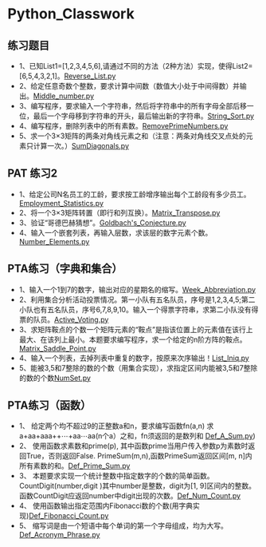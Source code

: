 # Python_Classwork
## 练习题目
*  1、已知List1=[1,2,3,4,5,6],请通过不同的方法（2种方法）实现，使得List2=[6,5,4,3,2,1]。[Reverse_List.py](https://github.com/zzLoschicos/Python_Classwork/blob/main/Reverse_List.py)
*  2、给定任意奇数个整数，要求计算中间数（数值大小处于中间得数）并输出。[Middle_number.py](https://github.com/zzLoschicos/Python_Classwork/blob/main/Middle_number.py)
*  3、编写程序，要求输入一个字符串，然后将字符串中的所有字母全部后移一位，最后一个字母移到字符串的开头，最后输出新的字符串。[String_Sort.py](https://github.com/zzLoschicos/Python_Classwork/blob/main/String_Sort.py)
*  4、编写程序，删除列表中的所有素数。[RemovePrimeNumbers.py](https://github.com/zzLoschicos/Python_Classwork/blob/main/RemovePrimeNumbers.py)
*  5、求一个3×3矩阵的两条对角线元素之和（注意：两条对角线交叉点处的元素只计算一次。）[SumDiagonals.py](https://github.com/zzLoschicos/Python_Classwork/blob/main/SumDiagonals.py) 
## PAT 练习2
*  1、给定公司N名员工的工龄，要求按工龄增序输出每个工龄段有多少员工。[Employment_Statistics.py](https://github.com/zzLoschicos/Python_Classwork/blob/main/Employment_Statistics.py)
*  2、将一个3×3矩阵转置（即行和列互换）。[Matrix_Transpose.py](https://github.com/zzLoschicos/Python_Classwork/blob/main/Matrix_Transpose.py)
*  3、验证“哥德巴赫猜想”。[Goldbach's_Conjecture.py](https://github.com/zzLoschicos/Python_Classwork/blob/main/Goldbach's_Conjecture.py)
*  4、输入一个嵌套列表，再输入层数，求该层的数字元素个数。[Number_Elements.py](https://github.com/zzLoschicos/Python_Classwork/blob/main/Number_Elements.py)

## PTA练习（字典和集合）
*  1、输入一个1到7的数字，输出对应的星期名的缩写。[Week_Abbreviation.py](https://github.com/zzLoschicos/Python_Classwork/blob/main/Week_Abbreviation.py)
*  2、利用集合分析活动投票情况。第一小队有五名队员，序号是1,2,3,4,5;第二小队也有五名队员，序号6,7,8,9,10。输入一个得票字符串，求第二小队没有得票的队员。[Active_Voting.py](https://github.com/zzLoschicos/Python_Classwork/blob/main/Active_Voting.py)
*  3、求矩阵鞍点的个数一个矩阵元素的“鞍点”是指该位置上的元素值在该行上最大、在该列上最小。本题要求编写程序，求一个给定的n阶方阵的鞍点。[Matrix_Saddle_Point.py](https://github.com/zzLoschicos/Python_Classwork/blob/main/Matrix_Saddle_Point.py)
*  4、输入一个列表，去掉列表中重复的数字，按原来次序输出！[List_Iniq.py](https://github.com/zzLoschicos/Python_Classwork/blob/main/List_Iniq.py)
*  5、能被3,5和7整除的数的个数（用集合实现），求指定区间内能被3,5和7整除的数的个数[NumSet.py](https://github.com/zzLoschicos/Python_Classwork/blob/main/NumSet.py)

## PTA练习（函数）
*  1、 给定两个均不超过9的正整数a和n，要求编写函数fn(a,n) 求a+aa+aaa++⋯+aa⋯aa(n个a）之和，fn须返回的是数列和 [Def_A_Sum.py](https://github.com/zzLoschicos/Python_Classwork/blob/main/Def_A_Sum.py))
*  2、 使用函数求素数和prime(p), 其中函数prime当用户传入参数p为素数时返回True，否则返回False. PrimeSum(m,n),函数PrimeSum返回区间[m, n]内所有素数的和。[Def_Prime_Sum.py](https://github.com/zzLoschicos/Python_Classwork/blob/main/Def_Prime_Sum.py)
*  3、 本题要求实现一个统计整数中指定数字的个数的简单函数。CountDigit(number,digit )其中number是整数，digit为[1, 9]区间内的整数。函数CountDigit应返回number中digit出现的次数。[Def_Num_Count.py](https://github.com/zzLoschicos/Python_Classwork/blob/main/Def_Num_Count.py)
*  4、 使用函数输出指定范围内Fibonacci数的个数(用字典实现)[Def_Fibonacci_Count.py](https://github.com/zzLoschicos/Python_Classwork/blob/main/Def_Fibonacci_Count.py)
*  5、 缩写词是由一个短语中每个单词的第一个字母组成，均为大写。[Def_Acronym_Phrase.py](https://github.com/zzLoschicos/Python_Classwork/blob/main/Def_Acronym_Phrase.py)
